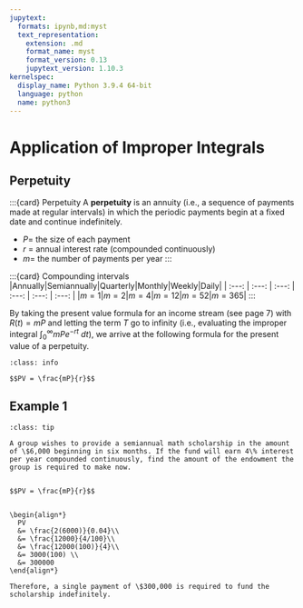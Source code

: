 ```yaml
---
jupytext:
  formats: ipynb,md:myst
  text_representation:
    extension: .md
    format_name: myst
    format_version: 0.13
    jupytext_version: 1.10.3
kernelspec:
  display_name: Python 3.9.4 64-bit
  language: python
  name: python3
---
```

# Application of Improper Integrals

## Perpetuity

:::{card} Perpetuity
A **perpetuity** is an annuity (i.e., a sequence of payments made at regular intervals) in which the periodic payments begin at a fixed date and continue indefinitely.

- $P=$ the size of each payment
- $r$ = annual interest rate (compounded continuously)
- $m=$ the number of payments per year
:::

:::{card} Compounding intervals
|Annually|Semiannually|Quarterly|Monthly|Weekly|Daily|
| :---: | :---: | :---: | :---: | :---: | :---: |
|$m=1$|$m=2$|$m=4$|$m=12$|$m=52$|$m=365$|
:::

By taking the present value formula for an income stream (see page 7) with $R(t) = mP$ and letting the term $T$ go to infinity (i.e., evaluating the improper integral $\int_0^\infty mPe^{-rt} ~dt$), we arrive at the following formula for the present value of a perpetuity.

```{admonition} Present Value of a Perpetuity
:class: info

$$PV = \frac{mP}{r}$$
```

## Example 1

```{admonition} Computing the funds necessary for an endowment
:class: tip

A group wishes to provide a semiannual math scholarship in the amount of \$6,000 beginning in six months. If the fund will earn 4\% interest per year compounded continuously, find the amount of the endowment the group is required to make now.
```

```{dropdown} **Step 1:** Recall the formula for the present value of a perpetuity.

$$PV = \frac{mP}{r}$$
```

```{dropdown} **Step 2:** Plug in the given values: $m=2$, $P=6000$, and $r=0.04$. 

\begin{align*}
  PV
  &= \frac{2(6000)}{0.04}\\
  &= \frac{12000}{4/100}\\
  &= \frac{12000(100)}{4}\\
  &= 3000(100) \\
  &= 300000
\end{align*}

Therefore, a single payment of \$300,000 is required to fund the scholarship indefinitely.
```